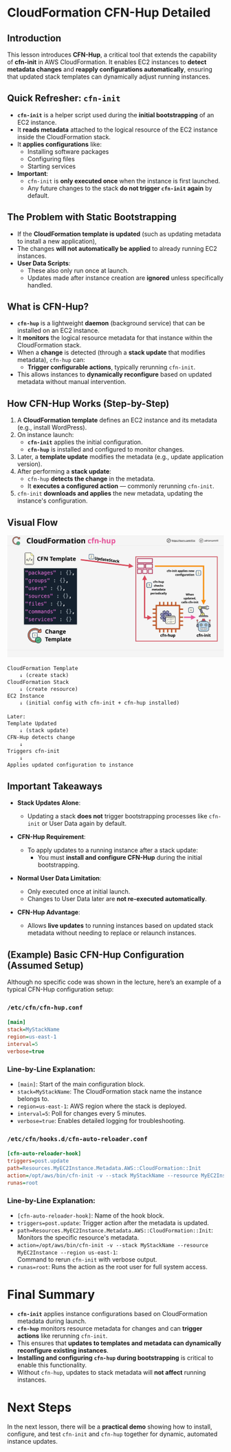 # CloudFormation CFN-Hup Detailed

## Introduction

This lesson introduces **CFN-Hup**, a critical tool that extends the capability of **cfn-init** in AWS CloudFormation. It enables EC2 instances to **detect metadata changes** and **reapply configurations automatically**, ensuring that updated stack templates can dynamically adjust running instances.

## Quick Refresher: `cfn-init`

- **`cfn-init`** is a helper script used during the **initial bootstrapping** of an EC2 instance.
- It **reads metadata** attached to the logical resource of the EC2 instance inside the CloudFormation stack.
- It **applies configurations** like:
  - Installing software packages
  - Configuring files
  - Starting services
- **Important**:
  - `cfn-init` is **only executed once** when the instance is first launched.
  - Any future changes to the stack **do not trigger `cfn-init` again** by default.

## The Problem with Static Bootstrapping

- If the **CloudFormation template is updated** (such as updating metadata to install a new application),
- The changes **will not automatically be applied** to already running EC2 instances.
- **User Data Scripts**:
  - These also only run once at launch.
  - Updates made after instance creation are **ignored** unless specifically handled.

## What is CFN-Hup?

- **`cfn-hup`** is a lightweight **daemon** (background service) that can be installed on an EC2 instance.
- It **monitors** the logical resource metadata for that instance within the CloudFormation stack.
- When a **change** is detected (through a **stack update** that modifies metadata), `cfn-hup` can:
  - **Trigger configurable actions**, typically rerunning `cfn-init`.
- This allows instances to **dynamically reconfigure** based on updated metadata without manual intervention.

## How CFN-Hup Works (Step-by-Step)

1. A **CloudFormation template** defines an EC2 instance and its metadata (e.g., install WordPress).
2. On instance launch:
   - **`cfn-init`** applies the initial configuration.
   - **`cfn-hup`** is installed and configured to monitor changes.
3. Later, a **template update** modifies the metadata (e.g., update application version).
4. After performing a **stack update**:
   - `cfn-hup` **detects the change** in the metadata.
   - It **executes a configured action** — commonly rerunning `cfn-init`.
5. `cfn-init` **downloads and applies** the new metadata, updating the instance's configuration.

## Visual Flow

![alt text](./Images/image-24.png)

```plaintext
CloudFormation Template
    ↓ (create stack)
CloudFormation Stack
    ↓ (create resource)
EC2 Instance
    ↓ (initial config with cfn-init + cfn-hup installed)

Later:
Template Updated
    ↓ (stack update)
CFN-Hup detects change
    ↓
Triggers cfn-init
    ↓
Applies updated configuration to instance
```

## Important Takeaways

- **Stack Updates Alone**:
  - Updating a stack **does not** trigger bootstrapping processes like `cfn-init` or User Data again by default.
- **CFN-Hup Requirement**:
  - To apply updates to a running instance after a stack update:
    - You must **install and configure CFN-Hup** during the initial bootstrapping.
- **Normal User Data Limitation**:

  - Only executed once at initial launch.
  - Changes to User Data later are **not re-executed automatically**.

- **CFN-Hup Advantage**:
  - Allows **live updates** to running instances based on updated stack metadata without needing to replace or relaunch instances.

## (Example) Basic CFN-Hup Configuration (Assumed Setup)

Although no specific code was shown in the lecture, here’s an example of a typical CFN-Hup configuration setup:

### `/etc/cfn/cfn-hup.conf`

```ini
[main]
stack=MyStackName
region=us-east-1
interval=5
verbose=true
```

### Line-by-Line Explanation:

- `[main]`: Start of the main configuration block.
- `stack=MyStackName`: The CloudFormation stack name the instance belongs to.
- `region=us-east-1`: AWS region where the stack is deployed.
- `interval=5`: Poll for changes every 5 minutes.
- `verbose=true`: Enables detailed logging for troubleshooting.

### `/etc/cfn/hooks.d/cfn-auto-reloader.conf`

```ini
[cfn-auto-reloader-hook]
triggers=post.update
path=Resources.MyEC2Instance.Metadata.AWS::CloudFormation::Init
action=/opt/aws/bin/cfn-init -v --stack MyStackName --resource MyEC2Instance --region us-east-1
runas=root
```

### Line-by-Line Explanation:

- `[cfn-auto-reloader-hook]`: Name of the hook block.
- `triggers=post.update`: Trigger action after the metadata is updated.
- `path=Resources.MyEC2Instance.Metadata.AWS::CloudFormation::Init`: Monitors the specific resource's metadata.
- `action=/opt/aws/bin/cfn-init -v --stack MyStackName --resource MyEC2Instance --region us-east-1`:  
  Command to rerun `cfn-init` with verbose output.
- `runas=root`: Runs the action as the root user for full system access.

# Final Summary

- **`cfn-init`** applies instance configurations based on CloudFormation metadata during launch.
- **`cfn-hup`** monitors resource metadata for changes and can **trigger actions** like rerunning `cfn-init`.
- This ensures that **updates to templates and metadata can dynamically reconfigure existing instances**.
- **Installing and configuring `cfn-hup` during bootstrapping** is critical to enable this functionality.
- Without `cfn-hup`, updates to stack metadata will **not affect** running instances.

# Next Steps

In the next lesson, there will be a **practical demo** showing how to install, configure, and test `cfn-init` and `cfn-hup` together for dynamic, automated instance updates.
